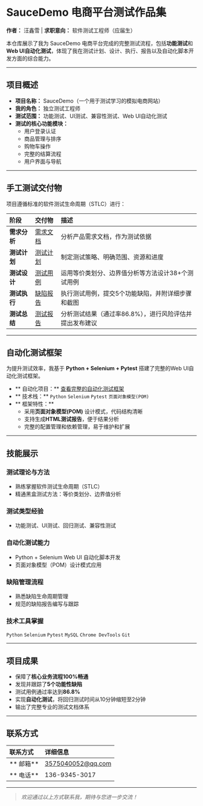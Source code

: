 # SauceDemo 电商平台测试作品集

**作者：** 汪鑫雪 | **求职意向：** 软件测试工程师（应届生）

本仓库展示了我为 SauceDemo 电商平台完成的完整测试流程，包括**功能测试**和**Web UI自动化测试**，体现了我在测试计划、设计、执行、报告以及自动化脚本开发方面的综合能力。

---

##  项目概述

- **项目名称：** SauceDemo（一个用于测试学习的模拟电商网站）
- **我的角色：** 独立测试工程师  
- **测试范围：** 功能测试、UI测试、兼容性测试、Web UI自动化测试
- **测试的核心功能模块：**
  -  用户登录认证
  -  商品管理与排序
  -  购物车操作
  -  完整的结算流程
  -  用户界面与导航

---

##  手工测试交付物

项目遵循标准的软件测试生命周期（STLC）进行：

| 阶段 | 交付物 | 描述 |
| :--- | :--- | :--- |
| **需求分析** | [需求文档](./SauceDemo_Requirements.pdf) | 分析产品需求文档，作为测试依据 |
| **测试计划** | [测试计划](./SauceDemo_Test_Plan.pdf) | 制定测试策略、明确范围、资源和进度 |
| **测试设计** | [测试用例](./SauceDemo_Test_Cases.xlsx) | 运用等价类划分、边界值分析等方法设计38+个测试用例 |
| **测试执行** | [缺陷报告](./SauceDemo_Bug_Reports.xlsx) | 执行测试用例，提交5个功能缺陷，并附详细步骤和截图 |
| **测试总结** | [测试报告](./SauceDemo_Test_Report.pdf) | 分析测试结果（通过率86.8%），进行风险评估并提出发布建议 |

---

##  自动化测试框架

为提升测试效率，我基于 **Python + Selenium + Pytest** 搭建了完整的Web UI自动化测试框架。

- ** 自动化项目：** [查看完整的自动化测试框架](./sauce_demo_automation/)
- ** 技术栈：** `Python` `Selenium` `Pytest` `页面对象模型(POM)`
- ** 框架特性：**
  - 采用**页面对象模型(POM)** 设计模式，代码结构清晰
  - 支持生成**HTML测试报告**，便于结果分析
  - 完整的配置管理和依赖管理，易于维护和扩展

---

##  技能展示

### 测试理论与方法
- 熟练掌握软件测试生命周期（STLC）
- 精通黑盒测试方法：等价类划分、边界值分析

### 测试类型经验  
- 功能测试、UI测试、回归测试、兼容性测试

### 自动化测试能力
- Python + Selenium Web UI 自动化脚本开发
- 页面对象模型（POM）设计模式应用

### 缺陷管理流程
- 熟悉缺陷生命周期管理
- 规范的缺陷报告编写与跟踪

### 技术工具掌握
`Python` `Selenium` `Pytest` `MySQL` `Chrome DevTools` `Git`

---

##  项目成果

-  保障了**核心业务流程100%畅通**
-  发现并跟踪了**5个功能性缺陷**
-  测试用例通过率达到**86.8%**
-  实现**自动化测试**，将回归测试时间从10分钟缩短至2分钟
-  输出了完整专业的测试文档体系

---

##  联系方式

| 联系方式 | 详细信息 |
| :--- | :--- |
| ** 邮箱** | 3575040052@qq.com |
| ** 电话** | 136-9345-3017 |

---

>  *欢迎通过以上方式联系我，期待与您进一步交流！*
